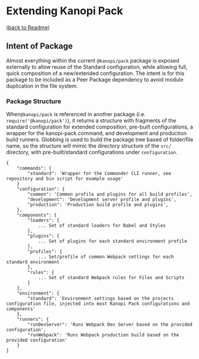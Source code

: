 # Extending Kanopi Pack

([back to Readme](../Readme.md))

## Intent of Package
Almost everything within the current `@kanopi/pack` package is exposed externally to allow reuse of the Standard configuration, while allowing full, quick composition of a new/extended configuration. The intent is for this package to be included as a Peer Package dependency to avoid module duplication in the file system.

### Package Structure
When`@kanopi/pack` is referenced in another package (i.e. `require('@kanopi/pack')`), it returns a structure with fragments of the standard configuration for extended composition, pre-built configurations, a wrapper for the kanopi-pack command, and development and production build runners. Globbing is used to build the package tree based of folder/file name, so the structure will mimic the directory structure of the `src/` directory, with pre-built/standard configurations under `configuration`.


    {
        "commands": {
            "standard": 'Wrapper for the Commander CLI runner, see repository and bin script for example usage'
        }
        "configuration": {
            "common": 'Common profile and plugins for all build profiles',
            "development": 'Development server profile and plugins',
            "production": 'Production build profile and plugins',
        },
        "components": {
            "loaders": {
                ... Set of standard loaders for Babel and Styles
            },
            "plugins": {
                ... Set of plugins for each standard environment profile
            },
            "profiles": {
                ... Set/profile of common Webpack settings for each standard environment
            },
            "rules": {
                ... Set of standard Webpack rules for Files and Scripts
            }
        },
        "environment": {
            "standard": 'Environment settings based on the projects configuration file, injected into most Kanopi Pack configurations and components'
        },
        "runners": {
            "runDevServer": 'Runs Webpack Dev Server based on the provided configuration',
            "runWebpack": 'Runs Webpack production build based on the provided configuration'
        }
    }
